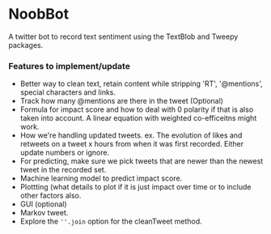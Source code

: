 # NoobBot
A twitter bot to record text sentiment using the TextBlob and Tweepy packages.
### Features to implement/update
* Better way to clean text, retain content while stripping 'RT', '@mentions', special characters and links.
* Track how many @mentions are there in the tweet (Optional)
* Formula for impact score and how to deal with 0 polarity if that is also taken into account. A linear equation with weighted co-efficeitns might work.
* How we're handling updated tweets. ex. The evolution of likes and retweets on a tweet x hours from when it was first recorded. Either update numbers or ignore.
* For predicting, make sure we pick tweets that are newer than the newest tweet in the recorded set.
* Machine learning model to predict impact score.
* Plottting (what details to plot if it is just impact over time or to include other factors also.
* GUI (optional)
* Markov tweet.
* Explore the `''.join` option for the cleanTweet method.
